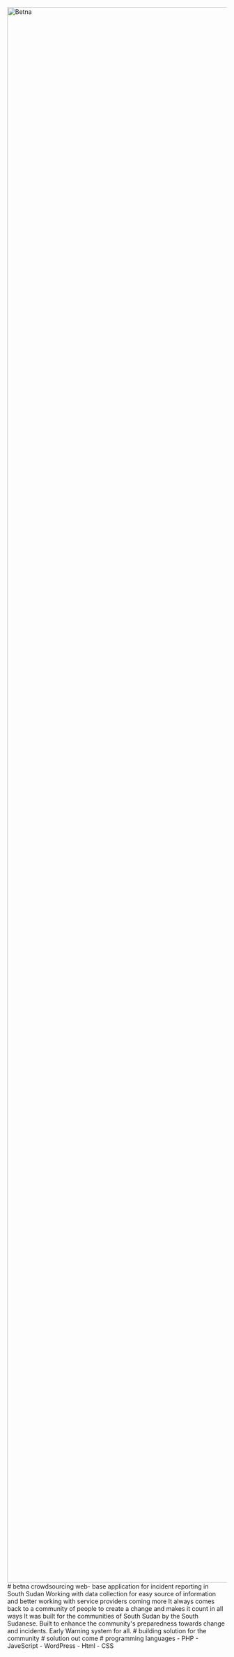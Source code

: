 <img width="3610" alt="Betna" src="https://user-images.githubusercontent.com/26743344/179421498-c3ef25d6-ee49-493f-9fd4-b67e61a246d4.png">
# betna
crowdsourcing web- base application for incident reporting in South Sudan
Working with data collection for easy source of information and better working with service providers
coming more
It always comes back to a community of people to create a change and makes it count in all ways
It was built for the communities of South Sudan by the South Sudanese.
Built to enhance the community's preparedness towards change and incidents.
Early Warning system for all.
# building solution for the community
# solution out come
# programming languages 
- PHP
- JaveScript
- WordPress
- Html
- CSS

